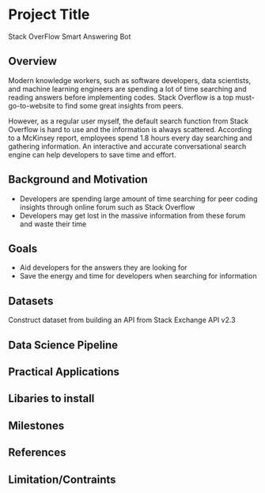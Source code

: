 # Project Title
Stack OverFlow Smart Answering Bot

## Overview
Modern knowledge workers, such as software developers, data scientists, and machine learning engineers are spending a lot of time searching and reading answers before implementing codes. Stack Overflow is a top must-go-to-website to find some great insights from peers. 

However, as a regular user myself, the default search function from Stack Overflow is hard to use and the information is always scattered. According to a McKinsey report, employees spend 1.8 hours every day searching and gathering information. An interactive and accurate conversational search engine can help developers to save time and effort.

## Background and Motivation
- Developers are spending large amount of time searching for peer coding insights through online forum such as Stack Overflow
- Developers may get lost in the massive information from these forum and waste their time
  
## Goals
- Aid developers for the answers they are looking for
- Save the energy and time for developers when searching for information

## Datasets
Construct dataset from building an API from Stack Exchange API v2.3
## Data Science Pipeline

## Practical Applications

## Libaries to install

## Milestones

## References

## Limitation/Contraints
